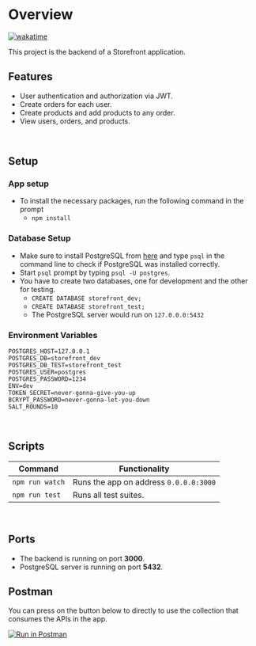 # Overview

[![wakatime](https://wakatime.com/badge/user/2009fdf2-8d6f-4d87-9435-7ec784a9054f/project/2c653654-92ca-4705-ac82-8fcc67f31e10.svg)](https://wakatime.com/badge/user/2009fdf2-8d6f-4d87-9435-7ec784a9054f/project/2c653654-92ca-4705-ac82-8fcc67f31e10)

This project is the backend of a Storefront application.

## Features

- User authentication and authorization via JWT.
- Create orders for each user.
- Create products and add products to any order.
- View users, orders, and products.

</br>

## Setup

### App setup

- To install the necessary packages, run the following command in the prompt
  - `npm install`

### Database Setup

- Make sure to install PostgreSQL from [here][1] and type `psql` in the command line to check if PostgreSQL was installed correctly.
- Start `psql` prompt by typing `psql -U postgres`.
- You have to create two databases, one for development and the other for testing.
  - `CREATE DATABASE storefront_dev;`
  - `CREATE DATABASE storefront_test;`
  - The PostgreSQL server would run on `127.0.0.0:5432`

### Environment Variables

```
POSTGRES_HOST=127.0.0.1
POSTGRES_DB=storefront_dev
POSTGRES_DB_TEST=storefront_test
POSTGRES_USER=postgres
POSTGRES_PASSWORD=1234
ENV=dev
TOKEN_SECRET=never-gonna-give-you-up
BCRYPT_PASSWORD=never-gonna-let-you-down
SALT_ROUNDS=10
```

</br>

## Scripts

| Command         | Functionality                          |
| --------------- | -------------------------------------- |
| `npm run watch` | Runs the app on address `0.0.0.0:3000` |
| `npm run test`  | Runs all test suites.                  |

</br>

## Ports
 - The backend is running on port **3000**.
 - PostgreSQL server is running on port **5432**.

## Postman

You can press on the button below to directly to use the collection that consumes the APIs in the app.

[![Run in Postman](https://run.pstmn.io/button.svg)](https://app.getpostman.com/run-collection/a004ff1e8d7a895129d0?action=collection%2Fimport)

[1]: https://www.postgresql.org/download/
